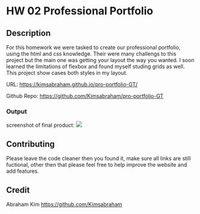 # HW 02 Professional Portfolio

## Description

For this homework we were tasked to create our professional portfolio, using the html and css knowledge. Their were many challengs to this project but the main one was getting your layout the way you wanted. I soon learned the limitations of flexbox and found myself studing grids as well. This project show cases both styles in my layout.

URL: https://kimsabraham.github.io/pro-portfolio-GT/

Github Repo: https://github.com/Kimsabraham/pro-portfolio-GT

### Output

screenshot of final product:
<img src = Assets\screenshot.png>

## Contributing

Please leave the code cleaner then you found it, make sure all links are still fuctional, other then that please feel free to help improve the website and add features.

## Credit

Abraham Kim
https://github.com/Kimsabraham
